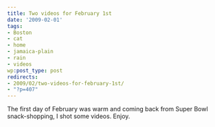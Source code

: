 ```yaml
---
title: Two videos for February 1st
date: '2009-02-01'
tags:
- Boston
- cat
- home
- jamaica-plain
- rain
- videos
wp:post_type: post
redirects:
- 2009/02/two-videos-for-february-1st/
- "?p=407"
---
```


The first day of February was warm and coming back from Super Bowl snack-shopping, I shot some videos. Enjoy.

